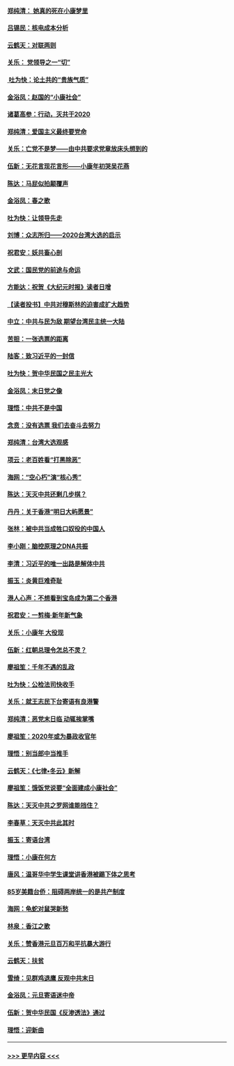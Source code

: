 #### [郑纯清： 她真的死在小康梦里](../pages/nsc993/n11806623.md?t=01201822) 
#### [吕锡民：核电成本分析](../pages/nsc993/n11806284.md?t=01201822) 
#### [云鹤天：对联两则](../pages/nsc993/n11805957.md?t=01201822) 
#### [关乐： 党领导之一“切”](../pages/nsc993/n11804505.md?t=01201822) 
#### [ 吐为快：论土共的“贵族气质”](../pages/nsc993/n11804490.md?t=01201822) 
#### [金浴凤：赵国的“小康社会”](../pages/nsc993/n11804452.md?t=01201822) 
#### [诸葛高参：行动，灭共于2020](../pages/nsc993/n11804120.md?t=01201822) 
#### [郑纯清：爱国主义最终要党命](../pages/nsc993/n11802197.md?t=01201822) 
#### [关乐：亡党不是梦——由中共要求党章放床头想到的](../pages/nsc993/n11802156.md?t=01201822) 
#### [伍新：无花言现花言形——小康年初哭吴花燕](../pages/nsc993/n11800044.md?t=01201822) 
#### [陈达：马屁似拍颠覆声](../pages/nsc993/n11800010.md?t=01201822) 
#### [金浴凤：春之歌](../pages/nsc993/n11797687.md?t=01201822) 
#### [吐为快：让领导先走](../pages/nsc993/n11797512.md?t=01201822) 
#### [刘博：众志所归——2020台湾大选的启示](../pages/nsc993/n11796878.md?t=01201822) 
#### [祝君安：妖共畜心剖](../pages/nsc993/n11794273.md?t=01201822) 
#### [文武：国民党的前途与命运](../pages/nsc993/n11794198.md?t=01201822) 
#### [方能达：祝贺《大纪元时报》读者日增](../pages/nsc993/n11793807.md?t=01201822) 
#### [【读者投书】中共对穆斯林的迫害成扩大趋势](../pages/nsc993/n11791371.md?t=01201822) 
#### [中立：中共与民为敌 期望台湾民主统一大陆](../pages/nsc993/n11790392.md?t=01201822) 
#### [苦胆：一张选票的距离](../pages/nsc993/n11788914.md?t=01201822) 
#### [陆客：致习近平的一封信](../pages/nsc993/n11788867.md?t=01201822) 
#### [吐为快：贺中华民国之民主光大](../pages/nsc993/n11788618.md?t=01201822) 
#### [金浴凤：末日党之像](../pages/nsc993/n11787475.md?t=01201822) 
#### [理悟：中共不是中国](../pages/nsc993/n11787463.md?t=01201822) 
#### [念贲：没有选票  我们去奋斗去努力](../pages/nsc993/n11787398.md?t=01201822) 
#### [郑纯清：台湾大选观感](../pages/nsc993/n11786210.md?t=01201822) 
#### [项云：老百姓看“打黑除恶”](../pages/nsc993/n11785398.md?t=01201822) 
#### [海网：“空心朽”演“核心秀”](../pages/nsc993/n11783874.md?t=01201822) 
#### [陈达：天灭中共还剩几步棋？](../pages/nsc993/n11783719.md?t=01201822) 
#### [丹丹：关于香港“明日大屿愿景”](../pages/nsc993/n11783273.md?t=01201822) 
#### [张林：被中共当成牲口奴役的中国人](../pages/nsc993/n11782397.md?t=01201822) 
#### [李小刚：脑控原理之DNA共振](../pages/nsc993/n11780962.md?t=01201822) 
#### [李清：习近平的唯一出路是解体中共](../pages/nsc993/n11780866.md?t=01201822) 
#### [振玉：炎黄巨难奇耻](../pages/nsc993/n11779632.md?t=01201822) 
#### [港人心声：不想看到宝岛成为第二个香港](../pages/nsc993/n11778817.md?t=01201822) 
#### [祝君安：一剪梅‧新年新气象](../pages/nsc993/n11776340.md?t=01201822) 
#### [关乐：小康年 大役现](../pages/nsc993/n11774213.md?t=01201822) 
#### [伍新：红朝总理令怎总不灵？](../pages/nsc993/n11770813.md?t=01201822) 
#### [廖祖笙：千年不遇的乱政](../pages/nsc993/n11770373.md?t=01201822) 
#### [吐为快：公检法司快收手](../pages/nsc993/n11770359.md?t=01201822) 
#### [关乐：就王志民下台寄语有良港警](../pages/nsc993/n11769903.md?t=01201822) 
#### [郑纯清：恶党末日临 动辄挨掌嘴](../pages/nsc993/n11769356.md?t=01201822) 
#### [廖祖笙：2020年或为暴政收官年](../pages/nsc993/n11768216.md?t=01201822) 
#### [理悟：别当郎中当推手](../pages/nsc993/n11768243.md?t=01201822) 
#### [云鹤天：《七律▪冬云》新解](../pages/nsc993/n11768204.md?t=01201822) 
#### [廖祖笙：饿饭党说要“全面建成小康社会”](../pages/nsc993/n11767482.md?t=01201822) 
#### [陈达：天灭中共之罗网谁能挡住？](../pages/nsc993/n11767465.md?t=01201822) 
#### [李春草：天灭中共此其时](../pages/nsc993/n11767452.md?t=01201822) 
#### [振玉：寄语台湾](../pages/nsc993/n11767432.md?t=01201822) 
#### [理悟：小康在何方](../pages/nsc993/n11767394.md?t=01201822) 
#### [唐风：温哥华中学生课堂讲香港被踢下体之思考](../pages/nsc993/n11766848.md?t=01201822) 
#### [85岁美籍台侨：阻碍两岸统一的是共产制度](../pages/nsc993/n11765043.md?t=01201822) 
#### [海网：龟蛇对鼠哭新愁](../pages/nsc993/n11764895.md?t=01201822) 
#### [林泉：香江之歌](../pages/nsc993/n11764415.md?t=01201822) 
#### [关乐：赞香港元旦百万和平抗暴大游行](../pages/nsc993/n11764382.md?t=01201822) 
#### [云鹤天：扶贫](../pages/nsc993/n11764245.md?t=01201822) 
#### [雪绮：见群鸡退鹰  反观中共末日](../pages/nsc993/n11762112.md?t=01201822) 
#### [金浴凤：元旦寄语迷中帝](../pages/nsc993/n11761788.md?t=01201822) 
#### [伍新：贺中华民国《反渗透法》通过](../pages/nsc993/n11761994.md?t=01201822) 
#### [理悟：迎新曲](../pages/nsc993/n11761152.md?t=01201822) 

----
#### [ >>> 更早内容 <<< ](../indexes/nsc993-earlier.md)
